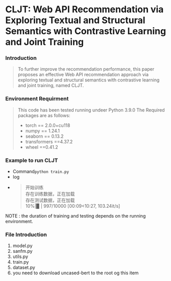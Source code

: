 # CLJT: Web API Recommendation via Exploring Textual and Structural Semantics with Contrastive Learning and Joint Training
### Introduction
> To further improve the recommendation performance, this paper proposes an effective Web API recommendation approach via exploring textual and structural semantics with contrastive learning and joint training, named CLJT. 
### Environment Requirment
> This code has been tested running undeer Python 3.9.0
> The Required packages are as follows:
> - torch == 2.0.0+cu118
> - numpy == 1.24.1
> - seaborn == 0.13.2
> - transformers ==4.37.2
> - wheel ==0.41.2

### Example to run CLJT
 - Command`python train.py`  
 - log
 - >    开始训练    
存在训练数据，正在加载     
存在测试数据，正在加载    
 10%|▉         | 997/10000 [00:09<10:27, 103.24it/s]
   
NOTE : the duration of training and testing depends on the running environment.


### File Introduction
1. model.py 
2. sanfm.py
3. utils.py
4. train.py
5. dataset.py
6. you need to download uncased-bert to the root og this item

